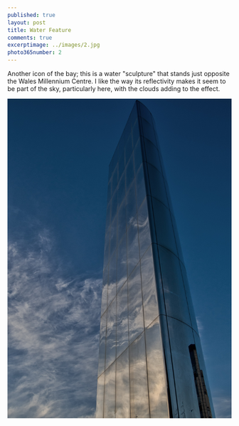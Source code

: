 ```yaml
---
published: true
layout: post
title: Water Feature
comments: true
excerptimage: ../images/2.jpg
photo365number: 2
---
```


Another icon of the bay; this is a water "sculpture" that stands just opposite the Wales Millennium Centre. I like the way its reflectivity makes it seem to be part of the sky, particularly here, with the clouds adding to the effect. 

![Image 2/365](../images/2.jpg)